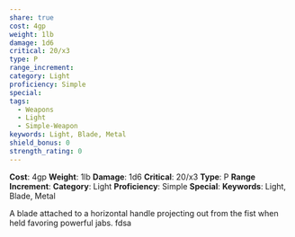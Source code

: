 ```yaml
---
share: true
cost: 4gp
weight: 1lb
damage: 1d6
critical: 20/x3
type: P
range_increment: 
category: Light
proficiency: Simple
special: 
tags:
  - Weapons
  - Light
  - Simple-Weapon
keywords: Light, Blade, Metal
shield_bonus: 0
strength_rating: 0
---
```

**Cost**: 4gp **Weight**: 1lb
**Damage**: 1d6 **Critical**: 20/x3 **Type**: P
**Range Increment**: 
**Category**: Light **Proficiency**: Simple
**Special**: 
**Keywords**: Light, Blade, Metal

A blade attached to a horizontal handle projecting out from the fist when held favoring powerful jabs.  fdsa